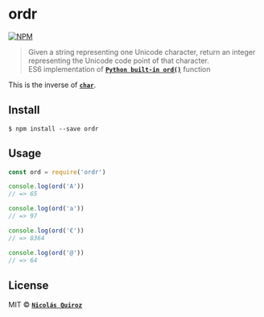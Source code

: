 # ordr

[![NPM](https://nodei.co/npm/ordr.png?downloads=true&downloadRank=true&stars=true)](https://nodei.co/npm/ordr/)

> Given a string representing one Unicode character, return an integer representing the Unicode code point of that character.  
ES6 implementation of **[`Python built-in ord()`](https://docs.python.org/3.6/library/functions.html#ord)** function

This is the inverse of **[`char`](https://www.npmjs.com/package/char)**.


## Install

```
$ npm install --save ordr
```


## Usage

```js
const ord = require('ordr')

console.log(ord('A'))
// => 65

console.log(ord('a'))
// => 97

console.log(ord('€'))
// => 8364

console.log(ord('@'))
// => 64
```


## License

MIT © **[`Nicolás Quiroz`](https://nicolasquiroz.com)**
